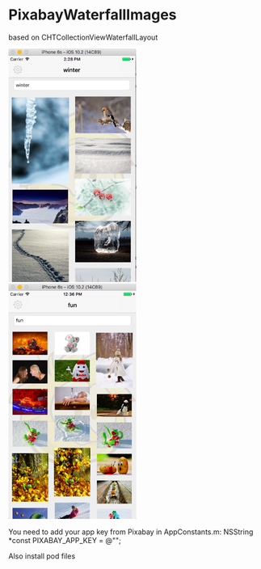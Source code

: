 # PixabayWaterfallImages

based on CHTCollectionViewWaterfallLayout

<img src='https://raw.githubusercontent.com/llodi/PixabayWaterfallImages/master/screen1.png' width='253' alt='Ex Screen'>
<img src='https://raw.githubusercontent.com/llodi/PixabayWaterfallImages/master/screen2.png' width='253' alt='Ex Screen'>


You need to add your app key from Pixabay in AppConstants.m:
NSString *const PIXABAY_APP_KEY = @"";

Also install pod files
